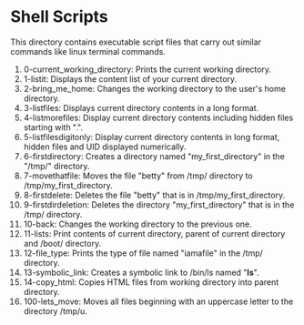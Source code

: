 # Shell Scripts
This directory contains executable script files that carry out similar commands like linux terminal commands.
1. 0-current_working_directory: Prints the current working directory.
2. 1-listit: Displays the content list of your current directory.
3. 2-bring_me_home: Changes the working directory to the user's home directory.
4. 3-listfiles: Displays current directory contents in a long format.
5. 4-listmorefiles: Display current directory contents including hidden files starting with ".".
6. 5-listfilesdigitonly: Display current directory contents in long format, hidden files and UID displayed numerically.
7. 6-firstdirectory: Creates a directory named "my_first_directory" in the "/tmp/" directory.
8. 7-movethatfile: Moves the file "betty" from /tmp/ directory to /tmp/my_first_directory.
9. 8-firstdelete: Deletes the file "betty" that is in /tmp/my_first_directory.
10. 9-firstdirdeletion: Deletes the directory "my_first_directory" that is in the /tmp/ directory.
11. 10-back: Changes the working directory to the previous one.
12. 11-lists: Print contents of current directory, parent of current directory and /boot/ directory.
13. 12-file_type: Prints the type of file named "iamafile" in the /tmp/ directory.
14. 13-symbolic_link: Creates a symbolic link to /bin/ls named "__ls__".
15. 14-copy_html: Copies HTML files from working directory into parent directory.
16. 100-lets_move: Moves all files beginning with an uppercase letter to the directory /tmp/u.
